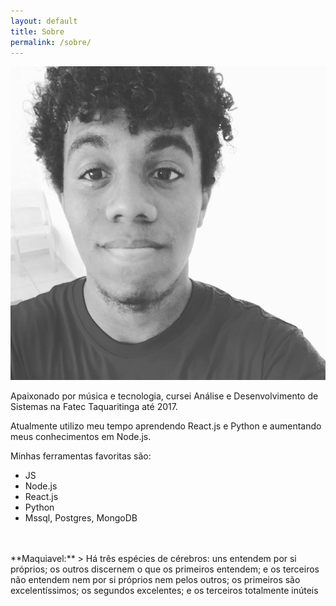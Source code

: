 ```yaml
---
layout: default
title: Sobre
permalink: /sobre/
---
```


<div align="center">
  <img class="img-fluid profile" src="/assets/profile.jpg">
</div>

 Apaixonado por música e tecnologia, cursei Análise e Desenvolvimento de Sistemas na Fatec Taquaritinga até 2017.
 
 Atualmente utilizo meu tempo  aprendendo React.js e Python e aumentando meus conhecimentos em Node.js.

 Minhas ferramentas favoritas são:
  - JS
  - Node.js
  - React.js
  - Python
  - Mssql, Postgres, MongoDB
<br>
<br>
**Maquiavel:**
> Há três espécies de cérebros: uns entendem por si próprios; os outros discernem o que os primeiros entendem; e os terceiros não entendem nem por si próprios nem pelos outros; os primeiros são excelentíssimos; os segundos excelentes; e os terceiros totalmente inúteis
